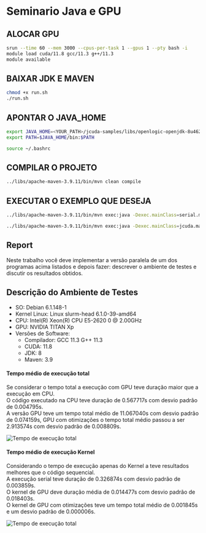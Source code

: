 # Seminario Java e GPU

## ALOCAR GPU
```bash
srun --time 60 --mem 3000 --cpus-per-task 1 --gpus 1 --pty bash -i
module load cuda/11.8 gcc/11.3 g++/11.3
module available 
```

## BAIXAR JDK E MAVEN
```bash 
chmod +x run.sh
./run.sh
```

## APONTAR O JAVA_HOME
```bash
export JAVA_HOME=<YOUR_PATH>/jcuda-samples/libs/openlogic-openjdk-8u462-b08-linux-x64
export PATH=$JAVA_HOME/bin:$PATH

source ~/.bashrc
```

## COMPILAR O PROJETO
```bash
../libs/apache-maven-3.9.11/bin/mvn clean compile
```

## EXECUTAR O EXEMPLO QUE DESEJA
```bash 
../libs/apache-maven-3.9.11/bin/mvn exec:java -Dexec.mainClass=serial.matrixmultiplication.MatrixMultiplication -DDEBUG=true -DTIMER=true -DWORKLOAD=G

../libs/apache-maven-3.9.11/bin/mvn exec:java -Dexec.mainClass=jcuda.matrixmultiplication.JCudaMatrixMultiplication -DTIMER=true -DWORKLOAD=G
```

## Report

Neste trabalho você deve implementar a versão paralela de um dos programas acima listados e depois fazer: descrever o ambiente de testes e discutir os resultados obtidos. 

## Descrição do Ambiente de Testes

- SO: Debian 6.1.148-1
- Kernel Linux: Linux slurm-head 6.1.0-39-amd64
- CPU: Intel(R) Xeon(R) CPU E5-2620 0 @ 2.00GHz
- GPU: NVIDIA TITAN Xp
- Versões de Software:
  - Compilador: GCC 11.3 G++ 11.3
  - CUDA: 11.8
  - JDK: 8
  - Maven: 3.9


#### Tempo médio de execução total 
Se considerar o tempo total a execução com GPU teve duração maior que a execução em CPU. <br/>
O código executado na CPU teve duração de 0.567717s com desvio padrão de 0.004795s.  <br/>
A versão GPU teve um tempo total médio de 11.067040s com desvio padrão de 0.074159s, GPU com otimizações o tempo total médio passou a ser 2.913574s com desvio padrão de 0.008809s.

![Tempo de execução total](./resultado/speedup-tempo-total.png)


#### Tempo médio de execução Kernel
Considerando o tempo de execução apenas do Kernel a  teve resultados melhores que o código sequencial. <br/>
A execução serial teve duração de 0.326874s com desvio padrão de 0.003859s.  <br/>
O kernel de GPU deve duração média de 0.014477s com desvio padrão de 0.018403s.  <br/>
O kernel de GPU com otimizações teve um tempo total médio de 0.001845s e um desvio padrão de 0.000006s. 

![Tempo de execução total](./resultado/speedup-tempo-gray-trans.png)
